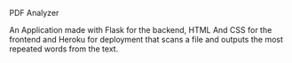 PDF Analyzer

An Application made with Flask for the backend, HTML And CSS for the frontend and Heroku for deployment that scans a file and outputs the most repeated words from the text.
